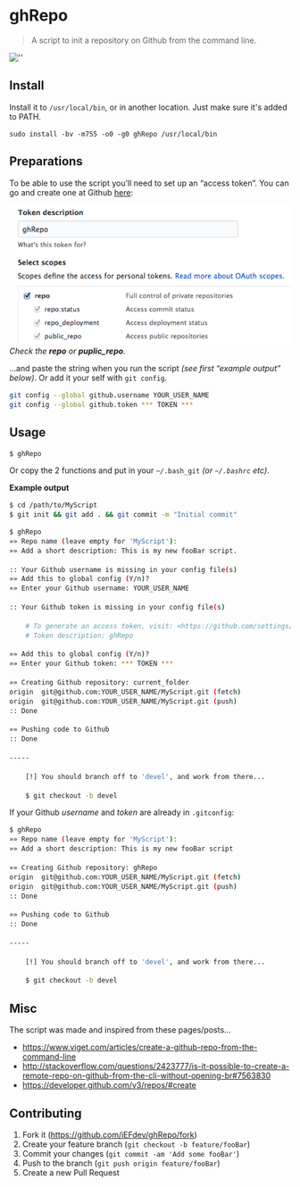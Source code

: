 # ghRepo

> A script to init a repository on Github from the command line.

![''][license]

## Install

Install it to `/usr/local/bin`, or in another location. Just make sure it's added to PATH.

	sudo install -bv -m755 -o0 -g0 ghRepo /usr/local/bin

## Preparations
To be able to use the script you'll need to set up an “access token”. You can go and create one at Github [here][token_url]:

![''][ghToken]
_Check the **repo** or **puplic_repo**._

…and paste the string when you run the script _(see first “example output” below)_. Or add it your self with `git config`.

```bash
git config --global github.username YOUR_USER_NAME
git config --global github.token *** TOKEN ***
```

## Usage

	$ ghRepo

Or copy the 2 functions and put in your `~/.bash_git` _(or `~/.bashrc` etc)_.

**Example output**

```bash
$ cd /path/to/MyScript
$ git init && git add . && git commit -m "Initial commit"
```
```bash
$ ghRepo
»» Repo name (leave empty for 'MyScript'):
»» Add a short description: This is my new fooBar script.

:: Your Github username is missing in your config file(s)
»» Add this to global config (Y/n)?
»» Enter your Github username: YOUR_USER_NAME

:: Your Github token is missing in your config file(s)

    # To generate an access token, visit: <https://github.com/settings/tokens>
    # Token description: ghRepo

»» Add this to global config (Y/n)?
»» Enter your Github token: *** TOKEN ***

»» Creating Github repository: current_folder
origin	git@github.com:YOUR_USER_NAME/MyScript.git (fetch)
origin	git@github.com:YOUR_USER_NAME/MyScript.git (push)
:: Done

»» Pushing code to Github
:: Done

-----

    [!] You should branch off to 'devel', and work from there...

    $ git checkout -b devel

```

If your Github _username_ and _token_ are already in `.gitconfig`:

```bash
$ ghRepo
»» Repo name (leave empty for 'MyScript'):
»» Add a short description: This is my new fooBar script

»» Creating Github repository: ghRepo
origin	git@github.com:YOUR_USER_NAME/MyScript.git (fetch)
origin	git@github.com:YOUR_USER_NAME/MyScript.git (push)
:: Done

»» Pushing code to Github
:: Done

-----

    [!] You should branch off to 'devel', and work from there...

    $ git checkout -b devel

```

## Misc

The script was made and inspired from these pages/posts...

-	https://www.viget.com/articles/create-a-github-repo-from-the-command-line
-	http://stackoverflow.com/questions/2423777/is-it-possible-to-create-a-remote-repo-on-github-from-the-cli-without-opening-br#7563830
-	https://developer.github.com/v3/repos/#create

## Contributing

1. Fork it (<https://github.com/iEFdev/ghRepo/fork>)
2. Create your feature branch (`git checkout -b feature/fooBar`)
3. Commit your changes (`git commit -am 'Add some fooBar'`)
4. Push to the branch (`git push origin feature/fooBar`)
5. Create a new Pull Request

<!-- Markdown link & img dfn's -->
[license]: https://img.shields.io/badge/License-WTFPL-778899.svg?style=plastic
[token_url]: https://github.com/settings/tokens
[ghToken]: https://raw.githubusercontent.com/iEFdev/ghRepo/master/gh_access_token.png